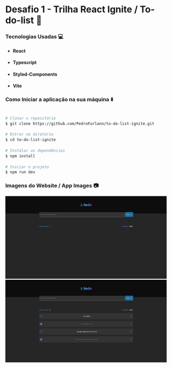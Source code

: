 # Desafio 1 - Trilha React Ignite / To-do-list :bookmark_tabs:

### Tecnologias Usadas :computer:

- #### React
- #### Typescript
- #### Styled-Components
- #### Vite



### Como Iniciar a aplicação na sua máquina :arrow_down:

```bash

# Clonar o repositório
$ git clone https://github.com/PedroFurlann/to-do-list-ignite.git

# Entrar no diretório
$ cd to-do-list-ignite

# Instalar as dependências
$ npm install

# Iniciar o projeto
$ npm run dev

```

### Imagens do Website / App Images :camera:

  <img src="https://raw.githubusercontent.com/PedroFurlann/to-do-list-ignite/main/src/assets/todo3.png" />
  <img src="https://raw.githubusercontent.com/PedroFurlann/to-do-list-ignite/main/src/assets/todo2.png" />



